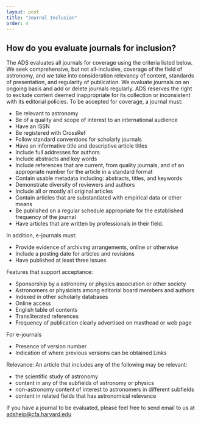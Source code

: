 ```yaml
---
layout: post
title: "Journal Inclusion"
order: 4
---
```



## How do you evaluate journals for inclusion?

The ADS evaluates all journals for coverage using the criteria listed below. We seek comprehensive, but not all-inclusive, coverage of the field of astronomy, and we take into consideration relevancy of content, standards of presentation, and regularity of publication. We evaluate journals on an ongoing basis and add or delete journals regularly. ADS reserves the right to exclude content deemed inappropriate for its collection or inconsistent with its editorial policies.
To be accepted for coverage, a journal must:

* Be relevant to astronomy
* Be of a quality and scope of interest to an international audience
* Have an ISSN
* Be registered with CrossRef
* Follow standard conventions for scholarly journals
* Have an informative title and descriptive article titles
* Include full addresses for authors
* Include abstracts and key words
* Include references that are current, from quality journals, and of an appropriate number for the article in a standard format
* Contain usable metadata including: abstracts, titles, and keywords
* Demonstrate diversity of reviewers and authors
* Include all or mostly all original articles
* Contain articles that are substantiated with empirical data or other means
* Be published on a regular schedule appropriate for the established frequency of the journal
* Have articles that are written by professionals in their field.

In addition, e-journals must:

* Provide evidence of archiving arrangements, online or otherwise
* Include a posting date for articles and revisions
* Have published at least three issues

Features that support acceptance:
* Sponsorship by a astronomy or physics association or other society
* Astronomers or physicists among editorial board members and authors
* Indexed in other scholarly databases
* Online access
* English table of contents
* Transliterated references
* Frequency of publication clearly advertised on masthead or web page

For e-journals
* Presence of version number
* Indication of where previous versions can be obtained Links

Relevance: An article that includes any of the following may be relevant:
* the scientific study of astronomy
* content in any of the subfields of astronomy or physics
* non-astronomy content of interest to astronomers in different subfields
* content in related fields that has astronomical relevance

If you have a journal to be evaluated, please feel free to send email to us at adshelp@cfa.harvard.edu
